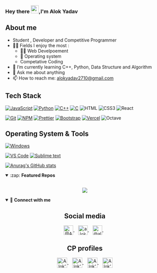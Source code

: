 ### Hey there <img src="https://media.giphy.com/media/hvRJCLFzcasrR4ia7z/giphy.gif" width="25px">,I'm Alok Yadav

<!-- Banner goes here -->

## About me

- Student , Developer and Competitive Programmer
- 🤹🏽 Fields I enjoy the most :
  - 👨‍💻 Web Develpoement
  - 🐧 Operating system
  - Competative Coding
- 🌱 I’m currently learning C++, Python, Data Structure and Algorithm
- 💬 Ask me about anything
- 📫 How to reach me: <alokyadav2710@gmail.com>

## Tech Stack

[![JavaScript](https://img.shields.io/badge/-JavaScript-%23F7DF1C?style=flat-square&logo=javascript&logoColor=000000&labelColor=%23F7DF1C&color=%23FFCE5A)](https://www.javascript.com/)
[![Python](https://img.shields.io/badge/-Python-3776AB?style=flat-square&logo=python&logoColor=ffffff)](https://www.python.org/)
[![C++](https://img.shields.io/badge/-C++-db7092?style=flat-square&logo=python&logoColor=ffffff)](https://gcc.gnu.org/)
[![C](https://img.shields.io/badge/C%20-%2300599C.svg?&style=flat-square&logo=c&logoColor=white)](https://gcc.gnu.org/)
![HTML](https://img.shields.io/badge/-HTML5-E34F26?style=flat-square&logo=html5&logoColor=white)
![CSS3](https://img.shields.io/badge/CSS3%20-%231572B6.svg?&style=flat-square&logo=css3&logoColor=white)
![React](https://img.shields.io/badge/REACT%20-%231572B6.svg?&style=flat-square&logo=react&logoColor=white)

[![Git](https://img.shields.io/badge/-Git-%23F05032?style=flat-square&logo=git&logoColor=%23ffffff)](https://git-scm.com/)
[![NPM](https://img.shields.io/badge/-NPM-CB3837?style=flat-square&logo=npm&logoColor=white)](https://www.npmjs.com/)
[![Prettier](https://img.shields.io/badge/-Prettier-F7B93E?style=flat-square&logo=prettier&logoColor=white)](https://prettier.io/)
[![Bootstrap](https://img.shields.io/badge/Bootstrap%20-%23563D7C.svg?&style=flat-square&logo=bootstrap&logoColor=white)](https://getbootstrap.com/)
[![Vercel](https://img.shields.io/badge/Vercel%20-%23000000.svg?&style=flat-square&logo=vercel&logoColor=white)](https://vercel.com/)
![Octave](https://img.shields.io/badge/OCTAVE-FFA500?&style=flat-square&logo=octave&logoColor=white)

## Operating System & Tools

[![Windows](https://img.shields.io/badge/Windows10-2004-292e33?style=flat-square&logo=windows&logoColor=ffffff)](https://www.microsoft.com/en-in/windows)

[![VS Code](https://img.shields.io/badge/IDE-VSCode-%23007ACC?style=flat-square&logo=Visual-studio-code)](https://code.visualstudio.com/)
[![Sublime text](https://img.shields.io/badge/Sublime%20Text-808080?style=flat-square&logo=sublimetext)](https://www.sublimetext.com/)

[![Anurag's GitHub stats](https://github-readme-stats.vercel.app/api?username=alok2710)](https://github.com/anuraghazra/github-readme-stats)

<details open>
  <summary>:zap: <b>Featured Repos</b></summary>
  <br>
  <p align = "center"> 
    <a href = "https://github.com/alok2710/test_python"><img align="center"  src="https://github-readme-stats.vercel.app/api?username=alok2710" /></a>
  </p>
</details>

<details open>
<summary>🤝 <b>Connect with me</b></summary>

<h2 align = "center">Social media</h2>

<p align = "center">
<a href="https://twitter.com/ALOKYAD80839592">
  <img align="center" alt="@ALOKYAD80839592" width="30px" src="https://raw.githubusercontent.com/hussainweb/hussainweb/main/icons/twitter.png" />
</a>&nbsp;&nbsp;
  <a href="https://www.linkedin.com/in/alok2710/">
  <img align="center" alt="alok2710" width="30px" src="https://raw.githubusercontent.com/hussainweb/hussainweb/main/icons/linkedin.png" />
</a>&nbsp;&nbsp;
  <a href="https://www.instagram.com/alok_a.y/">
  <img align="center" alt="@alok_a.y" width="30px" src="https://raw.githubusercontent.com/hussainweb/hussainweb/main/icons/instagram.png" />
</a>&nbsp;&nbsp;
  
</p>

<h2 align = "center"> CP profiles </h2>

<p align = "center">

<a href="https://auth.geeksforgeeks.org/user/alokyadav0912/profile" title='geeksforgeeks'>
    <img align="center" alt="Alok's geeksforgeeks" width="32px" src="https://cdn.jsdelivr.net/npm/simple-icons@3.2.0/icons/geeksforgeeks.svg" />
</a>&nbsp;&nbsp;
<a href="https://www.codechef.com/users/alok2710" title='Codechef'>
    <img align="center" alt="Alok's Codechef" width="32px" src="https://cdn.jsdelivr.net/npm/simple-icons@v3/icons/codechef.svg" />
</a>&nbsp;&nbsp;
<a href="https://codeforces.com/profile/alok2710" title='Codeforces'>
    <img align="center" alt="Alok's Codeforces" width="32px" src="https://cdn.jsdelivr.net/npm/simple-icons@v3/icons/codeforces.svg" />
</a>&nbsp;&nbsp;
<a href="https://leetcode.com/alok2710/" title='LeetCode'>
    <img align="center" alt="Alok's LeetCode" width="32px" src="https://cdn.jsdelivr.net/npm/simple-icons@v3/icons/leetcode.svg" />
</a>

</p>

</details>
